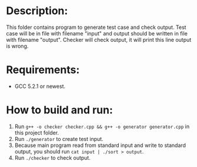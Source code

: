 # Description:
This folder contains program to generate test case and check output.
Test case will be in file with filename "input" and output should be written in file with filename "output".
Checker will check output, it will print this line output is wrong.

# Requirements:
- GCC 5.2.1 or newest.

# How to  build and run:
1. Run `g++ -o checker checker.cpp && g++ -o generator generator.cpp` in this project folder.
2. Run `./generator` to create test input.
3. Because main program read from standard input and write to standard output, you should run `cat input | ./sort > output`.
4. Run `./checker` to check output.